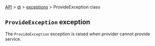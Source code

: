 [API](/docs/api.md) > [di](/docs/api/di/di.md) > [exceptions](/docs/api/di/exceptions/exceptions.md) > ProvideException class

## `ProvideException` exception

The `ProvideException` exception is raised when provider cannot provide service.
